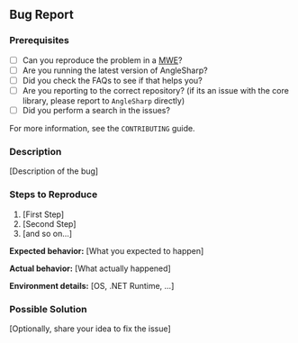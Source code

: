 ## Bug Report

### Prerequisites

- [ ] Can you reproduce the problem in a [MWE](https://en.wikipedia.org/wiki/Minimal_working_example)?
- [ ] Are you running the latest version of AngleSharp?
- [ ] Did you check the FAQs to see if that helps you?
- [ ] Are you reporting to the correct repository? (if its an issue with the core library, please report to `AngleSharp` directly)
- [ ] Did you perform a search in the issues?

For more information, see the `CONTRIBUTING` guide.

### Description

[Description of the bug]

### Steps to Reproduce

1. [First Step]
2. [Second Step]
3. [and so on...]

**Expected behavior:** [What you expected to happen]

**Actual behavior:** [What actually happened]

**Environment details:** [OS, .NET Runtime, ...]

### Possible Solution

[Optionally, share your idea to fix the issue]
